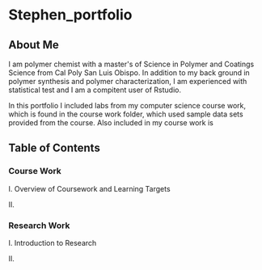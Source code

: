 # Stephen_portfolio

## About Me

I am polymer chemist with a master's of Science in Polymer and Coatings Science from Cal Poly San Luis Obispo. In addition to my back ground in polymer synthesis and polymer characterization, I am experienced with statistical test and I am a compitent user of Rstudio.

In this portfolio I included labs from my computer science course work, which is found in the course work folder, which used sample data sets provided from the course. Also included in my course work is

## Table of Contents

### Course Work

I.  Overview of Coursework and Learning Targets

II. 

### Research Work

I.  Introduction to Research

II. 
